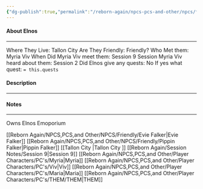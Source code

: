 ```yaml
---
{"dg-publish":true,"permalink":"/reborn-again/npcs-pcs-and-other/npcs/friendly/elnos/"}
---
```



#### About Elnos
---
Where They Live: Tallon City 
Are They Friendly: Friendly?
Who Met them: Myria Viv
When Did Myria Viv meet them: Session 9
Session Myria Viv heard about them: Session 2
Did Elnos give any quests: No
	If yes what quest: `= this.quests`


#### Description


---

#### Notes
---
Owns Elnos Emoporium

[[Reborn Again/NPCS,PCS,and Other/NPCS/Friendly/Evie Falker\|Evie Falker]]
[[Reborn Again/NPCS,PCS,and Other/NPCS/Friendly/Pippin Falker\|Pippin Falker]]
[[Tallon City \|Tallon City ]]
[[Reborn Again/Session Notes/Session 9\|Session 9]]
[[Reborn Again/NPCS,PCS,and Other/Player Characters/PC's/Myria\|Myria]]
[[Reborn Again/NPCS,PCS,and Other/Player Characters/PC's/Viv\|Viv]]
[[Reborn Again/NPCS,PCS,and Other/Player Characters/PC's/Maria\|Maria]]
[[Reborn Again/NPCS,PCS,and Other/Player Characters/PC's/THEM/THEM\|THEM]]

